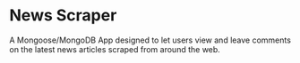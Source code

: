 # News Scraper
A Mongoose/MongoDB App designed to let users view and leave comments on the latest news articles scraped from around the web.


